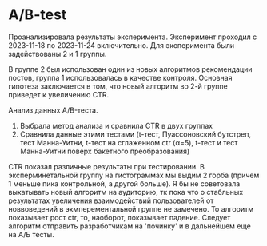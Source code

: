 # A/B-test
Проанализировала результаты эксперимента. Эксперимент проходил с 2023-11-18 по 2023-11-24 включительно. Для эксперимента были задействованы 2 и 1 группы. 

В группе 2 был использован один из новых алгоритмов рекомендации постов, группа 1 использовалась в качестве контроля. 
Основная гипотеза заключается в том, что новый алгоритм во 2-й группе приведет к увеличению CTR. 

Анализ данных А/B-теста. 
1. Выбрала метод анализа и сравнила CTR в двух группах
2. Сравнила данные этими тестами (t-тест, Пуассоновский бутстреп, тест Манна-Уитни, t-тест на сглаженном ctr (α=5), t-тест и тест Манна-Уитни поверх бакетного преобразования)

СTR показал различные результаты при тестировании. В эксперминетальной группу на гистограммах мы выдим 2 горба (причем 1 меньше пика контрольной, а другой больше). Я бы не советовала выкатывать новый алгоритм на аудиторию, тк пока что о стабльных результатах увеличения взаимодействий пользователей от новвоведений в экмперементальной группе не замечено. То алгоритм показывает рост ctr, то, наоборот, показывает падение. Следует алгоритм отправить разработчикам на 'починку' и в дальнейшем еще на А/Б тесты.

